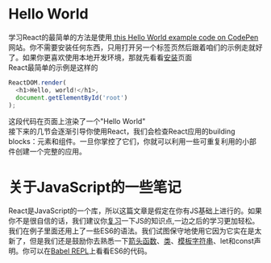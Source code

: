 # Hello World
学习React的最简单的方法是使用[ this Hello World example code on CodePen](http://codepen.io/gaearon/pen/ZpvBNJ?editors=0010)网站。你不需要安装任何东西，只用打开另一个标签页然后跟着咱们的示例走就好了。如果你更喜欢使用本地开发环境，那就先看看[安装](./Installation.md)页面  
React最简单的示例是这样的
```javascript
ReactDOM.render(
  <h1>Hello, world!</h1>,
  document.getElementById('root')
);
```
这段代码在页面上渲染了一个"Hello World"  
接下来的几节会逐渐引导你使用React，我们会检查React应用的building blocks：元素和组件。一旦你掌控了它们，你就可以利用一些可重复利用的小部件创建一个完整的应用。  
# 关于JavaScript的一些笔记
React是JavaScript的一个库，所以这篇文章是假定在你有JS基础上进行的。如果你不是很自信的话，我们建议你[复习](https://developer.mozilla.org/en-US/docs/Web/JavaScript/A_re-introduction_to_JavaScript)一下JS的知识点,一边之后的学习更加轻松。  
我们在例子里面还用上了一些ES6的语法。我们试图保守地使用它因为它实在是太新了，但是我们还是鼓励你去熟悉一下[箭头函数](https://developer.mozilla.org/en-US/docs/Web/JavaScript/Reference/Functions/Arrow_functions)、[类](https://developer.mozilla.org/en-US/docs/Web/JavaScript/Reference/Classes)、[模板字符串](https://developer.mozilla.org/en/docs/Web/JavaScript/Reference/Template_literals)、let和const声明。你可以在[Babel REPL](http://babeljs.io/repl/#?babili=false&evaluate=true&lineWrap=false&presets=es2015%2Creact&experimental=false&loose=false&spec=false&code=const%20element%20%3D%20%3Ch1%3EHello%2C%20world!%3C%2Fh1%3E%3B%0Aconst%20container%20%3D%20document.getElementById('root')%3B%0AReactDOM.render(element%2C%20container)%3B%0A)上看看ES6的代码。